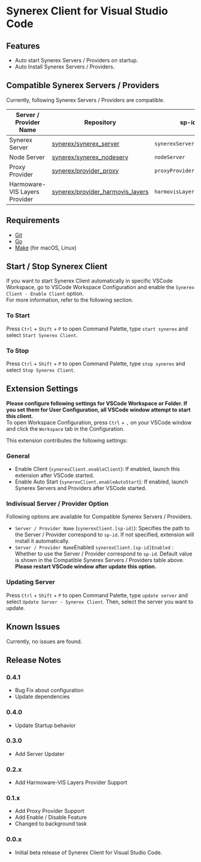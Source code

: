 # Synerex Client for Visual Studio Code

## Features

- Auto start Synerex Servers / Providers on startup.
- Auto Install Synerex Servers / Providers.

## Compatible Synerex Servers / Providers

Currently, following Synerex Servers / Providers are compatible.

| Server / Provider Name | Repository | sp-id | Default Enabled |
| --- | --- | --- | --- |
| Synerex Server | [synerex/synerex_server](https://github.com/synerex/synerex_server) | `synerexServer` | Yes |
| Node Server | [synerex/synerex_nodeserv](https://github.com/synerex/synerex_nodeserv) | `nodeServer` | Yes |
| Proxy Provider | [synerex/provider_proxy](https://github.com/synerex/provider_proxy) | `proxyProvider` | No |
| Harmoware-VIS Layers Provider | [synerex/provider_harmovis_layers](https://github.com/synerex/provider_harmovis_layers) | `harmovisLayersProvider` | No |

## Requirements

- [Git](https://git-scm.com/)
- [Go](https://golang.org/)
- [Make](https://www.gnu.org/software/make/) (for macOS, Linux)

## Start / Stop Synerex Client

If you want to start Synerex Client automatically in specific VSCode Workspace, go to VSCode Workspace Configuration and enable the `Synerex Client - Enable Client` option.  
For more information, refer to the following section.

### To Start

Press `Ctrl` + `Shift` + `P` to open Command Palette, type `start synerex` and select `Start Synerex Client`.

### To Stop

Press `Ctrl` + `Shift` + `P` to open Command Palette, type `stop synerex` and select `Stop Synerex Client`.

## Extension Settings

**Please configure following settings for VSCode Workspace or Folder. If you set them for User Configuration, all VSCode window attempt to start this client.**  
To open Workspace Configuration, press `Ctrl` + `,` on your VSCode window and click the `Workspace` tab in the Configuration.

This extension contributes the following settings:

### General
* Enable Client (`synerexClient.enableClient`): If enabled, launch this extension after VSCode started.
* Enable Auto Start (`synerexClient.enableAutoStart`): If enabled, launch Synerex Servers and Providers after VSCode started.

### Indivisual Server / Provider Option

Following options are available for Compatible Synerex Servers / Providers.


* `Server / Provider Name` (`synerexClient.[sp-id]`): Specifies the path to the Server / Provider correspond to `sp-id`. If not specified, extension will install it automatically.
* `Server / Provider Name`Enabled `synerexClient.[sp-id]Enabled` : Whether to use the Server / Provider correspond to `sp-id`. Default value is shown in the Compatible Synerex Servers / Providers table above. **Please restart VSCode window after update this option.**

### Updating Server

Press `Ctrl` + `Shift` + `P` to open Command Palette, type `update server` and select `Update Server - Synerex Client`.
Then, select the server you want to update.

## Known Issues

Currently, no issues are found. 

## Release Notes

### 0.4.1

- Bug Fix about configuration
- Update dependencies

### 0.4.0

- Update Startup behavior

### 0.3.0

- Add Server Updater

### 0.2.x

- Add Harmoware-VIS Layers Provider Support

### 0.1.x

- Add Proxy Provider Support
- Add Enable / Disable Feature
- Changed to background task

### 0.0.x

- Initial beta release of Synerex Client for Visual Studio Code.



